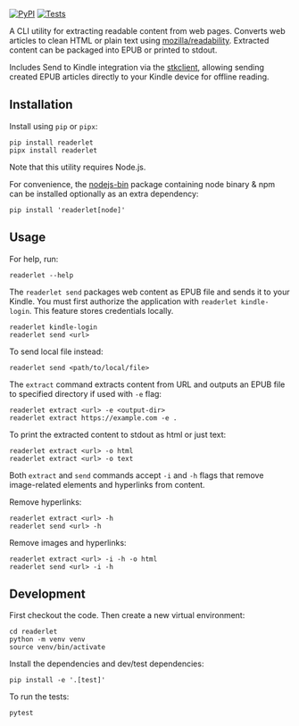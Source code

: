 [![PyPI](https://img.shields.io/pypi/v/readerlet.svg)](https://pypi.org/project/readerlet/)
[![Tests](https://github.com/pavzari/readerlet/workflows/Test/badge.svg)](https://github.com/pavzari/readerlet/actions?query=workflow%3ATest)

A CLI utility for extracting readable content from web pages. Converts web articles to clean HTML or plain text using [mozilla/readability](https://github.com/mozilla/readability). Extracted content can be packaged into EPUB or printed to stdout.

Includes Send to Kindle integration via the [stkclient](https://github.com/maxdjohnson/stkclient), allowing sending created EPUB articles directly to your Kindle device for offline reading.

## Installation

Install using `pip` or `pipx`:

    pip install readerlet
    pipx install readerlet

Note that this utility requires Node.js.

For convenience, the [nodejs-bin](https://github.com/samwillis/nodejs-pypi) package containing node binary & npm can be installed optionally as an extra dependency:

    pip install 'readerlet[node]'

## Usage

For help, run:

    readerlet --help

The `readerlet send` packages web content as EPUB file and sends it to your Kindle. You must first authorize the application with `readerlet kindle-login`. This feature stores credentials locally.

    readerlet kindle-login
    readerlet send <url>

To send local file instead:

    readerlet send <path/to/local/file>

The `extract` command extracts content from URL and outputs an EPUB file to specified directory if used with `-e` flag:

    readerlet extract <url> -e <output-dir>
    readerlet extract https://example.com -e .

To print the extracted content to stdout as html or just text:

    readerlet extract <url> -o html
    readerlet extract <url> -o text

Both `extract` and `send` commands accept `-i` and `-h` flags that remove image-related elements and hyperlinks from content.

Remove hyperlinks:

    readerlet extract <url> -h
    readerlet send <url> -h

Remove images and hyperlinks:

    readerlet extract <url> -i -h -o html
    readerlet send <url> -i -h

## Development

First checkout the code. Then create a new virtual environment:

    cd readerlet
    python -m venv venv
    source venv/bin/activate

Install the dependencies and dev/test dependencies:

    pip install -e '.[test]'

To run the tests:

    pytest
